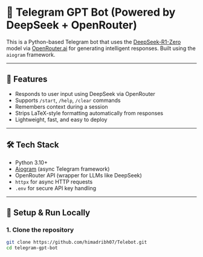 # 🤖 Telegram GPT Bot (Powered by DeepSeek + OpenRouter)

This is a Python-based Telegram bot that uses the [DeepSeek-R1-Zero](https://huggingface.co/deepseek-ai/deepseek-coder) model via [OpenRouter.ai](https://openrouter.ai/) for generating intelligent responses. Built using the `aiogram` framework.

---

## 🚀 Features

- Responds to user input using DeepSeek via OpenRouter
- Supports `/start`, `/help`, `/clear` commands
- Remembers context during a session
- Strips LaTeX-style formatting automatically from responses
- Lightweight, fast, and easy to deploy

---

## 🛠 Tech Stack

- Python 3.10+
- [Aiogram](https://docs.aiogram.dev/en/latest/) (async Telegram framework)
- OpenRouter API (wrapper for LLMs like DeepSeek)
- `httpx` for async HTTP requests
- `.env` for secure API key handling

---

## 🧪 Setup & Run Locally

### 1. Clone the repository
```bash
git clone https://github.com/himadribh07/Telebot.git
cd telegram-gpt-bot
